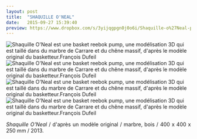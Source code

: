 ```yaml
---
layout: post
title:  "SHAQUILLE O'NEAL"
date:   2015-09-27 15:39:40
preview: https://www.dropbox.com/s/3yijqgpgn0j0o6i/Shaquille-o%27Neal-preview.jpg?raw=1
---
```


<img src="https://www.dropbox.com/s/zjf3zjsuo3symsf/Shaquille-O%27Neal-dessus.jpg?raw=1" alt="Shaquille O'Neal est une basket reebok pump, une mod&eacute;lisation 3D qui est taill&eacute; dans du marbre de Carrare et du ch&ecirc;ne massif, d'apr&egrave;s le mod&egrave;le original du basketteur.Fran&ccedil;ois Dufeil">

<img src="https://www.dropbox.com/s/0r8dq57243ffeiy/Shaquille-O%27Neal-face.jpg?raw=1" alt="Shaquille O'Neal est une basket reebok pump, une mod&eacute;lisation 3D qui est taill&eacute; dans du marbre de Carrare et du ch&ecirc;ne massif, d'apr&egrave;s le mod&egrave;le original du basketteur.Fran&ccedil;ois Dufeil">

<img src="https://www.dropbox.com/s/jg0a5iacakkgf7b/Shaquille-O%27Neal-face-oblique.jpg?raw=1" alt="Shaquille O'Neal est une basket reebok pump, une mod&eacute;lisation 3D qui est taill&eacute; dans du marbre de Carrare et du ch&ecirc;ne massif, d'apr&egrave;s le mod&egrave;le original du basketteur.Fran&ccedil;ois Dufeil">

<img src="https://www.dropbox.com/s/969e23n43e4vra9/Shaquille-O%27Neal-gauche.jpg?raw=1" alt="Shaquille O'Neal est une basket reebok pump, une mod&eacute;lisation 3D qui est taill&eacute; dans du marbre de Carrare et du ch&ecirc;ne massif, d'apr&egrave;s le mod&egrave;le original du basketteur.Fran&ccedil;ois Dufeil">

<p style="text-align:justify">
<span style="font-style: italic;">Shaquille O'Neal</span> / d'apr&egrave;s un mod&egrave;le original / marbre, bois / 400 x 400 x 250 mm / 2013.
</p>
